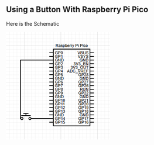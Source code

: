 ## Using a Button With Raspberry Pi Pico

Here is the Schematic

![Schematic](./Img//Screenshot%202024-07-31%20160301.png)